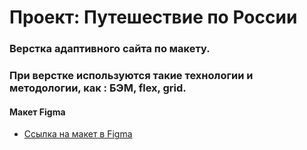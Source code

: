 # Проект: Путешествие по России

### Верстка адаптивного сайта по макету.
### При верстке используются такие технологии и методологии, как : БЭМ, flex, grid. 

#### Макет Figma

* [Ссылка на макет в Figma](https://www.figma.com/file/5S2WSbEFL6awjVWJ0NWL8Q/Sprint-3_-Russia-_-desktop-mobile?node-id=28503%3A0)
